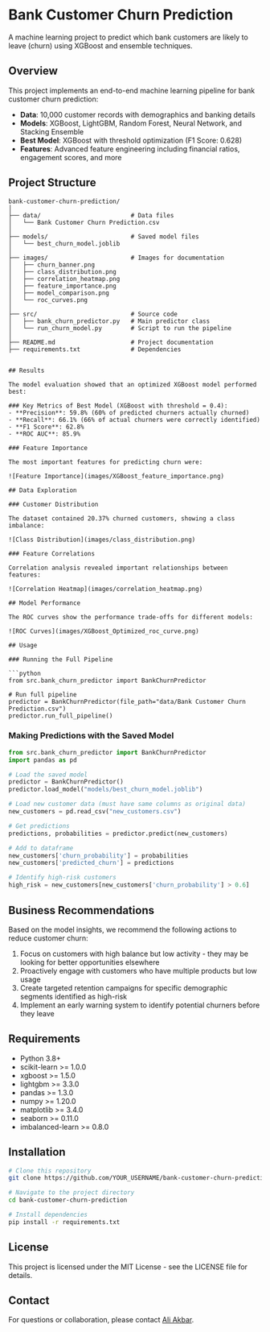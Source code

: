 
# Bank Customer Churn Prediction


A machine learning project to predict which bank customers are likely to leave (churn) using XGBoost and ensemble techniques.

## Overview

This project implements an end-to-end machine learning pipeline for bank customer churn prediction:

- **Data**: 10,000 customer records with demographics and banking details
- **Models**: XGBoost, LightGBM, Random Forest, Neural Network, and Stacking Ensemble
- **Best Model**: XGBoost with threshold optimization (F1 Score: 0.628)
- **Features**: Advanced feature engineering including financial ratios, engagement scores, and more

## Project Structure

```
bank-customer-churn-prediction/
│
├── data/                         # Data files
│   └── Bank Customer Churn Prediction.csv
│
├── models/                       # Saved model files
│   └── best_churn_model.joblib
│
├── images/                       # Images for documentation
│   ├── churn_banner.png
│   ├── class_distribution.png
│   ├── correlation_heatmap.png
│   ├── feature_importance.png
│   ├── model_comparison.png
│   └── roc_curves.png
│
├── src/                          # Source code
│   ├── bank_churn_predictor.py   # Main predictor class
│   └── run_churn_model.py        # Script to run the pipeline
│
├── README.md                     # Project documentation
├── requirements.txt              # Dependencies


## Results

The model evaluation showed that an optimized XGBoost model performed best:

### Key Metrics of Best Model (XGBoost with threshold = 0.4):
- **Precision**: 59.8% (60% of predicted churners actually churned)
- **Recall**: 66.1% (66% of actual churners were correctly identified)
- **F1 Score**: 62.8%
- **ROC AUC**: 85.9%

### Feature Importance

The most important features for predicting churn were:

![Feature Importance](images/XGBoost_feature_importance.png)

## Data Exploration

### Customer Distribution

The dataset contained 20.37% churned customers, showing a class imbalance:

![Class Distribution](images/class_distribution.png)

### Feature Correlations

Correlation analysis revealed important relationships between features:

![Correlation Heatmap](images/correlation_heatmap.png)

## Model Performance

The ROC curves show the performance trade-offs for different models:

![ROC Curves](images/XGBoost_Optimized_roc_curve.png)

## Usage

### Running the Full Pipeline

```python
from src.bank_churn_predictor import BankChurnPredictor

# Run full pipeline
predictor = BankChurnPredictor(file_path="data/Bank Customer Churn Prediction.csv")
predictor.run_full_pipeline()
```

### Making Predictions with the Saved Model

```python
from src.bank_churn_predictor import BankChurnPredictor
import pandas as pd

# Load the saved model
predictor = BankChurnPredictor()
predictor.load_model("models/best_churn_model.joblib")

# Load new customer data (must have same columns as original data)
new_customers = pd.read_csv("new_customers.csv")

# Get predictions
predictions, probabilities = predictor.predict(new_customers)

# Add to dataframe
new_customers['churn_probability'] = probabilities
new_customers['predicted_churn'] = predictions

# Identify high-risk customers
high_risk = new_customers[new_customers['churn_probability'] > 0.6]
```

## Business Recommendations

Based on the model insights, we recommend the following actions to reduce customer churn:

1. Focus on customers with high balance but low activity - they may be looking for better opportunities elsewhere
2. Proactively engage with customers who have multiple products but low usage
3. Create targeted retention campaigns for specific demographic segments identified as high-risk
4. Implement an early warning system to identify potential churners before they leave

## Requirements

- Python 3.8+
- scikit-learn >= 1.0.0
- xgboost >= 1.5.0
- lightgbm >= 3.3.0
- pandas >= 1.3.0
- numpy >= 1.20.0
- matplotlib >= 3.4.0
- seaborn >= 0.11.0
- imbalanced-learn >= 0.8.0

## Installation

```bash
# Clone this repository
git clone https://github.com/YOUR_USERNAME/bank-customer-churn-prediction.git

# Navigate to the project directory
cd bank-customer-churn-prediction

# Install dependencies
pip install -r requirements.txt
```

## License

This project is licensed under the MIT License - see the LICENSE file for details.

## Contact

For questions or collaboration, please contact [Ali Akbar](aliokkii12@gmail.com).
```



